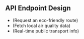 ## API Endpoint Design
-  (Request an eco-friendly route)
-  (Fetch local air quality data)
-  (Real-time public transport info)
